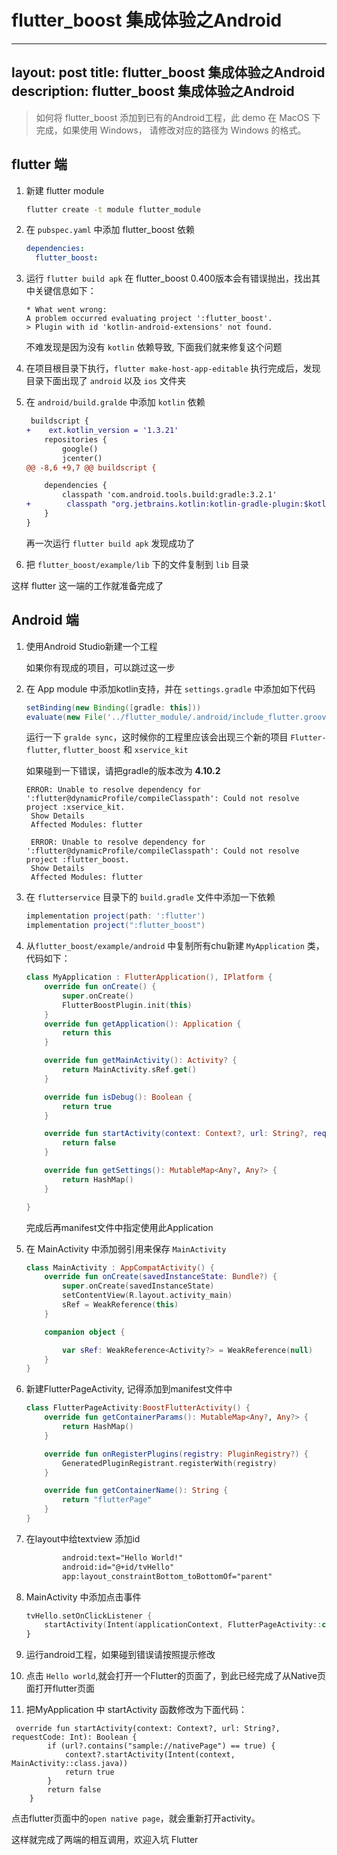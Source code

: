 # flutter_boost 集成体验之Android
---
layout: post
title: flutter_boost 集成体验之Android
description: flutter_boost 集成体验之Android
---

> 如何将 flutter_boost 添加到已有的Android工程，此 demo 在 MacOS 下完成，如果使用 Windows， 请修改对应的路径为 Windows 的格式。

## flutter 端

1. 新建 flutter module

	```sh
	flutter create -t module flutter_module
	```
2. 在 `pubspec.yaml` 中添加 flutter_boost 依赖
	
	```yaml
	dependencies:
  	  flutter_boost:
	```
3. 运行 `flutter build apk` 
	在 flutter_boost 0.400版本会有错误抛出，找出其中关键信息如下：
	
	```
	* What went wrong:
	A problem occurred evaluating project ':flutter_boost'.
	> Plugin with id 'kotlin-android-extensions' not found.

	``` 
	不难发现是因为没有 `kotlin` 依赖导致, 下面我们就来修复这个问题

4. 在项目根目录下执行，`flutter make-host-app-editable` 
   执行完成后，发现目录下面出现了 `android` 以及 `ios` 文件夹
5. 在 `android/build.gralde` 中添加 `kotlin` 依赖

	```diff
	 buildscript {
	+    ext.kotlin_version = '1.3.21'
		repositories {
			google()
			jcenter()
	@@ -8,6 +9,7 @@ buildscript {

		dependencies {
			classpath 'com.android.tools.build:gradle:3.2.1'
	+        classpath "org.jetbrains.kotlin:kotlin-gradle-plugin:$kotlin_version"
		}
	}
	```
	再一次运行 `flutter build apk` 发现成功了
6. 把 `flutter_boost/example/lib` 下的文件复制到 `lib` 目录


这样 flutter 这一端的工作就准备完成了

## Android 端

1. 使用Android Studio新建一个工程
   
   如果你有现成的项目，可以跳过这一步

2. 在 App module 中添加kotlin支持，并在 `settings.gradle` 中添加如下代码

	```groovy
	setBinding(new Binding([gradle: this]))
	evaluate(new File('../flutter_module/.android/include_flutter.groovy'))   //保证Android项目和flutter module在同一目录下
	```
   运行一下 `gralde sync`，这时候你的工程里应该会出现三个新的项目 `Flutter-flutter`, `flutter_boost` 和 `xservice_kit`

   如果碰到一下错误，请把gradle的版本改为 **4.10.2**

   ```
   ERROR: Unable to resolve dependency for ':flutter@dynamicProfile/compileClasspath': Could not resolve project :xservice_kit.
	Show Details
	Affected Modules: flutter

	ERROR: Unable to resolve dependency for ':flutter@dynamicProfile/compileClasspath': Could not resolve project :flutter_boost.
	Show Details
	Affected Modules: flutter
   ```

3. 在 `flutterservice` 目录下的 `build.gradle` 文件中添加一下依赖

	```groovy
    implementation project(path: ':flutter')
    implementation project(":flutter_boost")
	```
4. 从`flutter_boost/example/android` 中复制所有chu新建 `MyApplication` 类，代码如下：

	```kotlin
	class MyApplication : FlutterApplication(), IPlatform {
		override fun onCreate() {
			super.onCreate()
			FlutterBoostPlugin.init(this)
		}
		override fun getApplication(): Application {
			return this
		}

		override fun getMainActivity(): Activity? {
			return MainActivity.sRef.get()
		}

		override fun isDebug(): Boolean {
			return true
		}

		override fun startActivity(context: Context?, url: String?, requestCode: Int): Boolean {
			return false
		}

		override fun getSettings(): MutableMap<Any?, Any?> {
			return HashMap()
		}

	}
	```
	完成后再manifest文件中指定使用此Application
5. 在 MainActivity 中添加弱引用来保存 `MainActivity`

	```kotlin
	class MainActivity : AppCompatActivity() {
		override fun onCreate(savedInstanceState: Bundle?) {
			super.onCreate(savedInstanceState)
			setContentView(R.layout.activity_main)
			sRef = WeakReference(this)
		}

		companion object {

			var sRef: WeakReference<Activity?> = WeakReference(null)
		}
	}

	```
6. 新建FlutterPageActivity, 记得添加到manifest文件中

	```kotlin
	class FlutterPageActivity:BoostFlutterActivity() {
		override fun getContainerParams(): MutableMap<Any?, Any?> {
			return HashMap()
		}

		override fun onRegisterPlugins(registry: PluginRegistry?) {
			GeneratedPluginRegistrant.registerWith(registry)
		}

		override fun getContainerName(): String {
			return "flutterPage"
		}
	}
	```
7. 在layout中给textview 添加id 

	```xml
            android:text="Hello World!"
            android:id="@+id/tvHello"
            app:layout_constraintBottom_toBottomOf="parent"
	```
8. MainActivity 中添加点击事件

	```kotlin
	tvHello.setOnClickListener {
		startActivity(Intent(applicationContext, FlutterPageActivity::class.java))
	}
	```
9. 运行android工程，如果碰到错误请按照提示修改
10. 点击 `Hello world`,就会打开一个Flutter的页面了，到此已经完成了从Native页面打开flutter页面

11. 把MyApplication 中 startActivity 函数修改为下面代码：

```
 override fun startActivity(context: Context?, url: String?, requestCode: Int): Boolean {
        if (url?.contains("sample://nativePage") == true) {
            context?.startActivity(Intent(context, MainActivity::class.java))
            return true
        }
        return false
    }
```
点击flutter页面中的`open native page`，就会重新打开activity。

这样就完成了两端的相互调用，欢迎入坑 Flutter